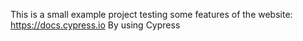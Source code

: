 This is a small example project testing some features of the website: https://docs.cypress.io
By using Cypress




